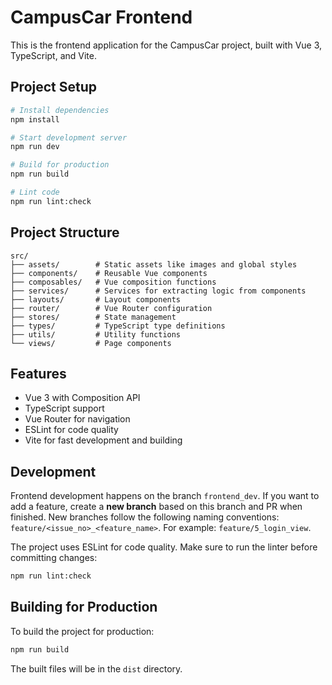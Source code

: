 # CampusCar Frontend

This is the frontend application for the CampusCar project, built with Vue 3, TypeScript, and Vite.

## Project Setup

```bash
# Install dependencies
npm install

# Start development server
npm run dev

# Build for production
npm run build

# Lint code
npm run lint:check
```

## Project Structure

```
src/
├── assets/        # Static assets like images and global styles
├── components/    # Reusable Vue components
├── composables/   # Vue composition functions
├── services/      # Services for extracting logic from components
├── layouts/       # Layout components
├── router/        # Vue Router configuration
├── stores/        # State management
├── types/         # TypeScript type definitions
├── utils/         # Utility functions
└── views/         # Page components
```

## Features

- Vue 3 with Composition API
- TypeScript support
- Vue Router for navigation
- ESLint for code quality
- Vite for fast development and building

## Development

Frontend development happens on the branch `frontend_dev`. If you want to add a feature, create a **new branch** based on this branch and PR when finished. New branches follow the following naming conventions: `feature/<issue_no>_<feature_name>`. For example: `feature/5_login_view`.

The project uses ESLint for code quality. Make sure to run the linter before committing changes:

```bash
npm run lint:check
```

## Building for Production

To build the project for production:

```bash
npm run build
```

The built files will be in the `dist` directory.
